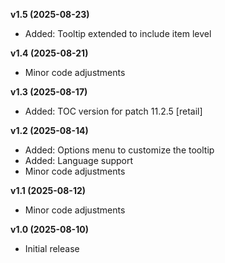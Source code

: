 **v1.5 (2025-08-23)**
- Added: Tooltip extended to include item level

**v1.4 (2025-08-21)**
- Minor code adjustments

**v1.3 (2025-08-17)**
- Added: TOC version for patch 11.2.5 [retail]

**v1.2 (2025-08-14)**
- Added: Options menu to customize the tooltip
- Added: Language support
- Minor code adjustments

**v1.1 (2025-08-12)**
- Minor code adjustments

**v1.0 (2025-08-10)**
- Initial release
